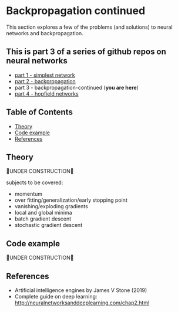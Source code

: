 # Backpropagation continued

This section explores a few of the problems (and solutions) to neural networks and backpropagation. 

## This is part 3 of a series of github repos on neural networks

- [part 1 - simplest network](https://github.com/gokadin/ai-simplest-network)
- [part 2 - backpropagation](https://github.com/gokadin/ai-backpropagation)
- part 3 - backpropagation-continued (**you are here**)
- [part 4 - hopfield networks](https://github.com/gokadin/ai-hopfield-networks)

## Table of Contents

- [Theory](#theory)
- [Code example](#code-example)
- [References](#references)

## Theory

🚧UNDER CONSTRUCTION🚧

subjects to be covered:

- momentum
- over fitting/generalization/early stopping point
- vanishing/exploding gradients
- local and global minima
- batch gradient descent
- stochastic gradient descent

## Code example

🚧UNDER CONSTRUCTION🚧

## References

- Artificial intelligence engines by James V Stone (2019)
- Complete guide on deep learning: http://neuralnetworksanddeeplearning.com/chap2.html